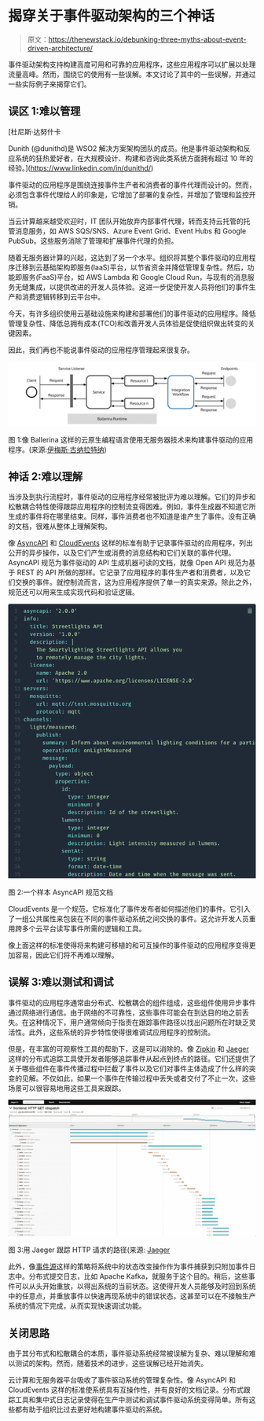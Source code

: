 # 揭穿关于事件驱动架构的三个神话

> 原文：<https://thenewstack.io/debunking-three-myths-about-event-driven-architecture/>

事件驱动架构支持构建高度可用和可靠的应用程序，这些应用程序可以扩展以处理流量高峰。然而，围绕它的使用有一些误解。本文讨论了其中的一些误解，并通过一些实际例子来揭穿它们。

## **误区 1:难以管理**

 [杜尼斯·达努什卡

Dunith (@dunithd)是 WSO2 解决方案架构团队的成员。他是事件驱动架构和反应系统的狂热爱好者，在大规模设计、构建和咨询此类系统方面拥有超过 10 年的经验。](https://www.linkedin.com/in/dunithd/) 

事件驱动的应用程序是围绕连接事件生产者和消费者的事件代理而设计的。然而，必须包含事件代理给人的印象是，它增加了部署的复杂性，并增加了管理和监控开销。

当云计算越来越受欢迎时，IT 团队开始放弃内部事件代理，转而支持云托管的托管消息服务，如 AWS SQS/SNS、Azure Event Grid、Event Hubs 和 Google PubSub。这些服务消除了管理和扩展事件代理的负担。

随着无服务器计算的兴起，这达到了另一个水平。组织将其整个事件驱动的应用程序迁移到云基础架构即服务(IaaS)平台，以节省资金并降低管理复杂性。然后，功能即服务(FaaS)平台，如 AWS Lambda 和 Google Cloud Run，与现有的消息服务无缝集成，以提供改进的开发人员体验。这进一步促使开发人员将他们的事件生产和消费逻辑转移到云平台中。

今天，有许多组织使用云基础设施来构建和部署他们的事件驱动的应用程序。降低管理复杂性、降低总拥有成本(TCO)和改善开发人员体验是促使组织做出转变的关键因素。

因此，我们再也不能说事件驱动的应用程序管理起来很复杂。

[![](img/7b437d06dacb85c0d5eb9d09ed760075.png)](https://cdn.thenewstack.io/media/2021/06/a67ad667-image1.png)

图 1:像 Ballerina 这样的云原生编程语言使用无服务器技术来构建事件驱动的应用程序。(来源:[伊梅斯·古纳拉特纳](https://medium.com/ballerinalang/implementing-serverless-functions-with-ballerina-on-aws-lambda-7a325ddf810d))

## **神话 2:难以理解**

当涉及到执行流程时，事件驱动的应用程序经常被批评为难以理解。它们的异步和松散耦合特性使得跟踪应用程序的控制流变得困难。例如，事件生成器不知道它所生成的事件将在哪里结束。同样，事件消费者也不知道是谁产生了事件。没有正确的文档，很难从整体上理解架构。

像 [AsyncAPI](https://www.asyncapi.com/) 和 [CloudEvents](https://cloudevents.io/) 这样的标准有助于记录事件驱动的应用程序，列出公开的异步操作，以及它们产生或消费的消息结构和它们关联的事件代理。AsyncAPI 规范为事件驱动的 API 生成机器可读的文档，就像 Open API 规范为基于 REST 的 API 所做的那样。它记录了应用程序的事件生产者和消费者，以及它们交换的事件。就控制流而言，这为应用程序提供了单一的真实来源。除此之外，规范还可以用来生成实现代码和验证逻辑。

[![](img/f0feca719724fdccf4215246a18769ac.png)](https://cdn.thenewstack.io/media/2021/06/fed67418-image3.png)

图 2:一个样本 AsyncAPI 规范文档

CloudEvents 是一个规范，它标准化了事件发布者如何描述他们的事件。它引入了一组公共属性来包装在不同的事件驱动系统之间交换的事件。这允许开发人员重用跨多个云平台读写事件所需的逻辑和工具。

像上面这样的标准使得将来构建可移植的和可互操作的事件驱动的应用程序变得更加容易，因此它们将不再难以理解。

## **误解 3:难以测试和调试**

事件驱动的应用程序通常由分布式、松散耦合的组件组成，这些组件使用异步事件通过网络进行通信。由于网络的不可靠性，这些事件可能会在到达目的地之前丢失。在这种情况下，用户通常倾向于指责在跟踪事件路径以找出问题所在时缺乏灵活性。此外，这些系统的异步特性使得很难调试应用程序的控制流。

但是，在丰富的可观察性工具的帮助下，这是可以消除的。像 [Zipkin](https://zipkin.io/) 和 [Jaeger](https://www.jaegertracing.io/) 这样的分布式追踪工具使开发者能够追踪事件从起点到终点的路径。它们还提供了关于哪些组件在事件传播过程中拦截了事件以及它们对事件主体造成了什么样的突变的见解。不仅如此，如果一个事件在传输过程中丢失或者交付了不止一次，这些场景可以很容易地用这些工具来跟踪。

[![](img/87baf24e552978d369dd7888bd125c1b.png)](https://cdn.thenewstack.io/media/2021/06/8bd01f1c-image4.png)

图 3:用 Jaeger 跟踪 HTTP 请求的路径(来源: [Jaeger](https://www.jaegertracing.io/docs/1.22/)

此外，像[事件源](https://martinfowler.com/eaaDev/EventSourcing.html)这样的策略将系统中的状态改变操作作为事件捕获到只附加事件日志中。分布式提交日志，比如 Apache Kafka，就服务于这个目的。稍后，这些事件可以从头开始重放，以得出系统的当前状态。这使得开发人员能够及时回到系统中的任意点，并重放事件以快速再现系统中的错误状态。这甚至可以在不接触生产系统的情况下完成，从而实现快速调试功能。

## **关闭思路**

由于其分布式和松散耦合的本质，事件驱动系统经常被误解为复杂、难以理解和难以测试的架构。然而，随着技术的进步，这些误解已经开始消失。

云计算和无服务器平台吸收了事件驱动系统的管理复杂性。像 AsyncAPI 和 CloudEvents 这样的标准使系统具有互操作性，并有良好的文档记录。分布式跟踪工具和集中式日志记录使得在生产中测试和调试事件驱动系统变得简单。所有这些都有助于组织比过去更好地构建事件驱动的系统。

<svg xmlns:xlink="http://www.w3.org/1999/xlink" viewBox="0 0 68 31" version="1.1"><title>Group</title> <desc>Created with Sketch.</desc></svg>